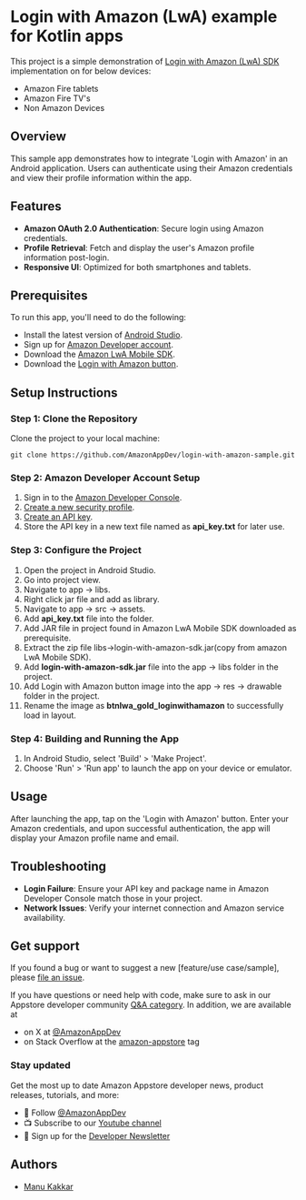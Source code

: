# Login with Amazon (LwA) example for Kotlin apps
This project is a simple demonstration of [Login with Amazon (LwA) SDK](https://developer.amazon.com/docs/login-with-amazon/documentation-overview.html) implementation on for below devices:
- Amazon Fire tablets
- Amazon Fire TV's
- Non Amazon Devices

## Overview
This sample app demonstrates how to integrate 'Login with Amazon' in an Android application. Users can authenticate using their Amazon credentials and view their profile information within the app.

## Features
- **Amazon OAuth 2.0 Authentication**: Secure login using Amazon credentials.
- **Profile Retrieval**: Fetch and display the user's Amazon profile information post-login.
- **Responsive UI**: Optimized for both smartphones and tablets.

## Prerequisites
To run this app, you'll need to do the following:
- Install the latest version of [Android Studio](https://developer.android.com/studio).
- Sign up for [Amazon Developer account](https://developer.amazon.com/docs/app-submission/manage-account-and-permissions.html#create_account). 
- Download the [Amazon LwA Mobile SDK](https://developer.amazon.com/docs/apps-and-games/sdk-downloads.html#lwa).
- Download the [Login with Amazon button](https://developer.amazon.com/docs/login-with-amazon/button.html).

## Setup Instructions
### Step 1: Clone the Repository
Clone the project to your local machine: 

`git clone https://github.com/AmazonAppDev/login-with-amazon-sample.git`

### Step 2: Amazon Developer Account Setup
1. Sign in to the [Amazon Developer Console](https://developer.amazon.com/).
2. [Create a new security profile](https://developer.amazon.com/docs/login-with-amazon/register-web.html).
3. [Create an API key](https://developer.amazon.com/docs/login-with-amazon/register-android.html#add-android-settings).
4. Store the API key in a new text file named as **api_key.txt** for later use.

### Step 3: Configure the Project
1. Open the project in Android Studio.
2. Go into project view.
3. Navigate to app -> libs.
4. Right click jar file and add as library.
5. Navigate to app -> src -> assets.
6. Add **api_key.txt** file into the folder.
7. Add JAR file in project found in Amazon LwA Mobile SDK downloaded as prerequisite.
8. Extract the zip file libs->login-with-amazon-sdk.jar(copy from amazon LwA Mobile SDK).
9. Add **login-with-amazon-sdk.jar** file into the app -> libs folder in the project.
10. Add Login with Amazon button image into the app -> res -> drawable folder in the project.
11. Rename the image as **btnlwa_gold_loginwithamazon** to successfully load in layout.

### Step 4: Building and Running the App
1. In Android Studio, select 'Build' > 'Make Project'.
2. Choose 'Run' > 'Run app' to launch the app on your device or emulator.

## Usage
After launching the app, tap on the 'Login with Amazon' button. Enter your Amazon credentials, and upon successful authentication, the app will display your Amazon profile name and email.

## Troubleshooting
- **Login Failure**: Ensure your API key and package name in Amazon Developer Console match those in your project.
- **Network Issues**: Verify your internet connection and Amazon service availability.

## Get support
If you found a bug or want to suggest a new [feature/use case/sample], please [file an issue](../../issues).

If you have questions or need help with code, make sure to ask in our Appstore developer community [Q&A category](https://community.amazondeveloper.com/c/amazon-appstore/appstore-questions/20). In addition, we are available at 
- on X at [@AmazonAppDev](https://twitter.com/AmazonAppDev)
- on Stack Overflow at the [amazon-appstore](https://stackoverflow.com/questions/tagged/amazon-appstore) tag

### Stay updated
Get the most up to date Amazon Appstore developer news, product releases, tutorials, and more:

* 📣 Follow [@AmazonAppDev](https://twitter.com/AmazonAppDev)
* 📺 Subscribe to our [Youtube channel](https://www.youtube.com/amazonappstoredevelopers)
* 📧 Sign up for the [Developer Newsletter](https://m.amazonappservices.com/devto-newsletter-subscribe)

## Authors

- [Manu Kakkar](https://github.com/manukakk)